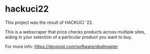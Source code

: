# hackuci22
This project was the result of HACKUCI '22. 

This is a webscraper that price checks products across multiple sites, aiding in your selection of a particular product you want to buy.

For more info: https://devpost.com/software/dealmaster

